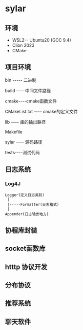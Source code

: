 # sylar

## 环境

- WSL2-- Ubuntu20 (GCC 9.4)
- Clion 2023
- CMake



## 项目环境

bin ----- 二进制

build ---- 中间文件路径

cmake----cmake函数文件

CMakeList.txt ---- cmake的定义文件

lib  ---- 库的输出路径

Makefile

sylar ---- 源码路径

tests----测试代码





## 日志系统

### Log4J

```
Logger(定义日志类别)
 |
 |-----Formatter(日志格式)
 |
Appender(日志输出地方)

```









## 协程库封装





## socket函数库



## htttp 协议开发





## 分布协议





## 推荐系统





## 聊天软件





